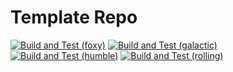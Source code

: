 # Template Repo

[![Build and Test (foxy)](https://github.com/ijnek/gc_spl/actions/workflows/build_and_test_foxy.yaml/badge.svg?branch=galactic)](https://github.com/ijnek/gc_spl/actions/workflows/build_and_test_foxy.yaml?query=branch:galactic)
[![Build and Test (galactic)](https://github.com/ijnek/gc_spl/actions/workflows/build_and_test_galactic.yaml/badge.svg?branch=galactic)](https://github.com/ijnek/gc_spl/actions/workflows/build_and_test_galactic.yaml?query=branch:galactic)
[![Build and Test (humble)](https://github.com/ijnek/gc_spl/actions/workflows/build_and_test_humble.yaml/badge.svg?branch=rolling)](https://github.com/ijnek/gc_spl/actions/workflows/build_and_test_humble.yaml?query=branch:rolling)
[![Build and Test (rolling)](https://github.com/ijnek/gc_spl/actions/workflows/build_and_test_rolling.yaml/badge.svg?branch=rolling)](https://github.com/ijnek/gc_spl/actions/workflows/build_and_test_rolling.yaml?query=branch:rolling)
